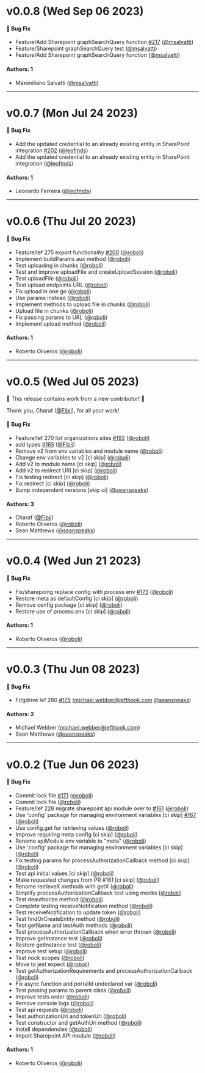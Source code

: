 # v0.0.8 (Wed Sep 06 2023)

#### 🐛 Bug Fix

- Feature/Add Sharepoint graphSearchQuery function [#217](https://github.com/friggframework/frigg/pull/217) ([@msalvatti](https://github.com/msalvatti))
- Feature/Sharepoint graphSearchQuery test ([@msalvatti](https://github.com/msalvatti))
- Feature/Add Sharepoint graphSearchQuery function ([@msalvatti](https://github.com/msalvatti))

#### Authors: 1

- Maximiliano Salvatti ([@msalvatti](https://github.com/msalvatti))

---

# v0.0.7 (Mon Jul 24 2023)

#### 🐛 Bug Fix

- Add the updated credential to an already existing entity in SharePoint integration [#202](https://github.com/friggframework/frigg/pull/202) ([@leofmds](https://github.com/leofmds))
- Add the updated credential to an already existing entity in SharePoint integration ([@leofmds](https://github.com/leofmds))

#### Authors: 1

- Leonardo Ferreira ([@leofmds](https://github.com/leofmds))

---

# v0.0.6 (Thu Jul 20 2023)

#### 🐛 Bug Fix

- Feature/lef 275 export functionality [#200](https://github.com/friggframework/frigg/pull/200) ([@roboli](https://github.com/roboli))
- Implement buildParams aux method ([@roboli](https://github.com/roboli))
- Test uploading in chunks ([@roboli](https://github.com/roboli))
- Test and improve uploadFile and createUploadSession ([@roboli](https://github.com/roboli))
- Test uploadFile ([@roboli](https://github.com/roboli))
- Test upload endpoints URL ([@roboli](https://github.com/roboli))
- Fix upload in one go ([@roboli](https://github.com/roboli))
- Use params instead ([@roboli](https://github.com/roboli))
- Implement methods to upload file in chunks ([@roboli](https://github.com/roboli))
- Upload file in chunks ([@roboli](https://github.com/roboli))
- Fix passing params to URL ([@roboli](https://github.com/roboli))
- Implement upload method ([@roboli](https://github.com/roboli))

#### Authors: 1

- Roberto Oliveros ([@roboli](https://github.com/roboli))

---

# v0.0.5 (Wed Jul 05 2023)

:tada: This release contains work from a new contributor! :tada:

Thank you, Charaf ([@Fibii](https://github.com/Fibii)), for all your work!

#### 🐛 Bug Fix

- Feature/lef 270 list organizations sites [#192](https://github.com/friggframework/frigg/pull/192) ([@roboli](https://github.com/roboli))
- add types [#165](https://github.com/friggframework/frigg/pull/165) ([@Fibii](https://github.com/Fibii))
- Remove v2 from env variables and module name ([@roboli](https://github.com/roboli))
- Change env variables to v2 [ci skip] ([@roboli](https://github.com/roboli))
- Add v2 to module name [ci skip] ([@roboli](https://github.com/roboli))
- Add v2 to redirect URI [ci skip] ([@roboli](https://github.com/roboli))
- Fix testing redirect [ci skip] ([@roboli](https://github.com/roboli))
- Fix redirect [ci skip] ([@roboli](https://github.com/roboli))
- Bump independent versions \[skip ci\] ([@seanspeaks](https://github.com/seanspeaks))

#### Authors: 3

- Charaf ([@Fibii](https://github.com/Fibii))
- Roberto Oliveros ([@roboli](https://github.com/roboli))
- Sean Matthews ([@seanspeaks](https://github.com/seanspeaks))

---

# v0.0.4 (Wed Jun 21 2023)

#### 🐛 Bug Fix

- Fix/sharepoing replace config with process env [#173](https://github.com/friggframework/frigg/pull/173) ([@roboli](https://github.com/roboli))
- Restore meta as defaultConfig [ci skip] ([@roboli](https://github.com/roboli))
- Remove config package [ci skip] ([@roboli](https://github.com/roboli))
- Restore use of process.env [ci skip] ([@roboli](https://github.com/roboli))

#### Authors: 1

- Roberto Oliveros ([@roboli](https://github.com/roboli))

---

# v0.0.3 (Thu Jun 08 2023)

#### 🐛 Bug Fix

- Fr/gdrive lef 280 [#175](https://github.com/friggframework/frigg/pull/175) (michael.webber@lefthook.com [@seanspeaks](https://github.com/seanspeaks))

#### Authors: 2

- Michael Webber (michael.webber@lefthook.com)
- Sean Matthews ([@seanspeaks](https://github.com/seanspeaks))

---

# v0.0.2 (Tue Jun 06 2023)

#### 🐛 Bug Fix

- Commit lock file [#171](https://github.com/friggframework/frigg/pull/171) ([@roboli](https://github.com/roboli))
- Commit lock file ([@roboli](https://github.com/roboli))
- Feature/lef 228 migrate sharepoint api module over to [#161](https://github.com/friggframework/frigg/pull/161) ([@roboli](https://github.com/roboli))
- Use 'config' package for managing environment variables [ci skip] [#167](https://github.com/friggframework/frigg/pull/167) ([@roboli](https://github.com/roboli))
- Use config.get for retrieving values ([@roboli](https://github.com/roboli))
- Improve requiring meta config [ci skip] ([@roboli](https://github.com/roboli))
- Rename apiModule env variable to "meta" ([@roboli](https://github.com/roboli))
- Use 'config' package for managing environment variables [ci skip] ([@roboli](https://github.com/roboli))
- Fix testing params for processAuthorizationCallback method [ci skip] ([@roboli](https://github.com/roboli))
- Test api initial values [ci skip] ([@roboli](https://github.com/roboli))
- Make requested changes from PR #161 [ci skip] ([@roboli](https://github.com/roboli))
- Rename retrieveX methods with getX ([@roboli](https://github.com/roboli))
- Simplify processAuthorizationCallback test using mocks ([@roboli](https://github.com/roboli))
- Test deauthorize method ([@roboli](https://github.com/roboli))
- Complete testing receiveNotification method ([@roboli](https://github.com/roboli))
- Test receiveNotification to update token ([@roboli](https://github.com/roboli))
- Test findOrCreateEntity method ([@roboli](https://github.com/roboli))
- Test getName and testAuth methods ([@roboli](https://github.com/roboli))
- Test processAuthorizationCallback when error thrown ([@roboli](https://github.com/roboli))
- Improve getInstance test ([@roboli](https://github.com/roboli))
- Restore getInstance test ([@roboli](https://github.com/roboli))
- Improve test setup ([@roboli](https://github.com/roboli))
- Test nock scopes ([@roboli](https://github.com/roboli))
- Move to jest expect ([@roboli](https://github.com/roboli))
- Test getAuthorizationRequirements and processAuthorizationCallback ([@roboli](https://github.com/roboli))
- Fix async function and portalId undeclared var ([@roboli](https://github.com/roboli))
- Test passing params to parent class ([@roboli](https://github.com/roboli))
- Improve tests order ([@roboli](https://github.com/roboli))
- Remove console logs ([@roboli](https://github.com/roboli))
- Test api requests ([@roboli](https://github.com/roboli))
- Test authorizationUri and tokenUri ([@roboli](https://github.com/roboli))
- Test constructor and getAuthUri method ([@roboli](https://github.com/roboli))
- Install dependencies ([@roboli](https://github.com/roboli))
- Import Sharepoint API module ([@roboli](https://github.com/roboli))

#### Authors: 1

- Roberto Oliveros ([@roboli](https://github.com/roboli))
